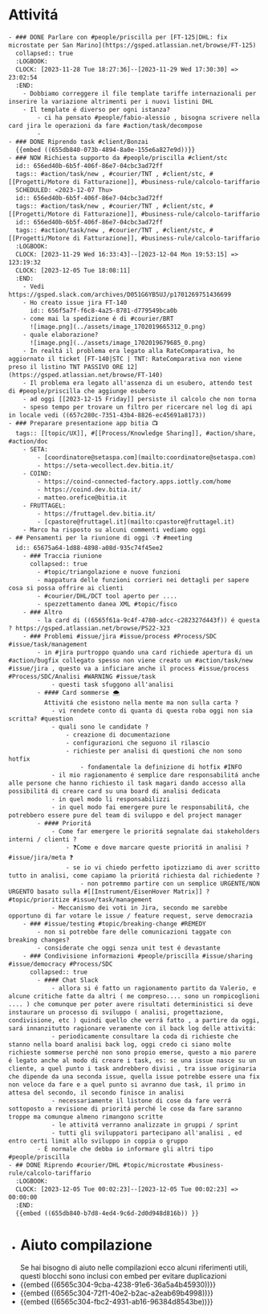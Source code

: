 # Attivitá
	- ### DONE Parlare con #people/priscilla per [FT-125|DHL: fix microstate per San Marino](https://gsped.atlassian.net/browse/FT-125)
	  collapsed:: true
	  :LOGBOOK:
	  CLOCK: [2023-11-28 Tue 18:27:36]--[2023-11-29 Wed 17:30:30] =>  23:02:54
	  :END:
		- Dobbiamo correggere il file template tariffe internazionali per inserire la variazione altrimenti per i nuovi listini DHL
		- Il template é diverso per ogni istanza?
			- ci ha pensato #people/fabio-alessio , bisogna scrivere nella card jira le operazioni da fare #action/task/decompose
			-
	- ### DONE Riprendo task #client/Bonzai 
	  {{embed ((655db840-073b-4894-8a0e-155e6a827e9d))}}
	- ### NOW Richiesta supporto da #people/priscilla #client/stc 
	  id:: 656ed40b-6b5f-406f-86e7-04cbc3ad72ff
	  tags:: #action/task/new , #courier/TNT , #client/stc, #[[Progetti/Motore di Fatturazione]], #business-rule/calcolo-tariffario
	  SCHEDULED: <2023-12-07 Thu>
	  id:: 656ed40b-6b5f-406f-86e7-04cbc3ad72ff
	  tags:: #action/task/new , #courier/TNT , #client/stc, #[[Progetti/Motore di Fatturazione]], #business-rule/calcolo-tariffario
	  id:: 656ed40b-6b5f-406f-86e7-04cbc3ad72ff
	  tags:: #action/task/new , #courier/TNT , #client/stc, #[[Progetti/Motore di Fatturazione]], #business-rule/calcolo-tariffario
	  :LOGBOOK:
	  CLOCK: [2023-11-29 Wed 16:33:43]--[2023-12-04 Mon 19:53:15] =>  123:19:32
	  CLOCK: [2023-12-05 Tue 18:08:11]
	  :END:
		- Vedi https://gsped.slack.com/archives/D051G6YB5UJ/p1701269751436699
		- Ho creato issue jira FT-140
		  id:: 656f5a7f-f6c8-4a25-8781-d779549bca0b
		- come mai la spedizione é di #courier/BRT
		  ![image.png](../assets/image_1702019665312_0.png)
		- quale elaborazione?
		  ![image.png](../assets/image_1702019679685_0.png)
		- In realtá il problema era legato alla RateComparativa, ho aggiornato il ticket [FT-140|STC | TNT: RateComparativa non viene preso il listino TNT PASSIVO ORE 12](https://gsped.atlassian.net/browse/FT-140)
		- Il problema era legato all'assenza di un esubero, attendo test di #people/priscilla che aggiunge esubero
		- ad oggi [[2023-12-15 Friday]] persiste il calcolo che non torna
		- speso tempo per trovare un filtro per ricercare nel log di api in locale vedi ((657c280c-7351-43b4-8826-ec45691a8173))
	- ### Preparare presentazione app bitia 📺️
	  tags:: [[topic/UX]], #[[Process/Knowledge Sharing]], #action/share, #action/doc
		- SETA:
			- [coordinatore@setaspa.com](mailto:coordinatore@setaspa.com)
			- https://seta-wecollect.dev.bitia.it/
		- COIND:
			- https://coind-connected-factory.apps.iottly.com/home
			- https://coind.dev.bitia.it/
			- matteo.orefice@bitia.it
		- FRUTTAGEL:
			- https://fruttagel.dev.bitia.it/
			- [cpastore@fruttagel.it](mailto:cpastore@fruttagel.it)
		- Marco ha risposto su alcuni commenti vediamo oggi
	- ## Pensamenti per la riunione di oggi 💡❓️ #meeting
	  id:: 65675a64-1d88-4898-a08d-935c74f45ee2
		- ### Traccia riunione
		  collapsed:: true
			- #topic/triangolazione e nuove funzioni
			- mappatura delle funzioni corrieri nei dettagli per sapere cosa si possa offrire ai clienti
			- #courier/DHL/DCT tool aperto per ....
			- spezzettamento danea XML #topic/fisco
		- ### Altro
			- la card di ((6565f61a-9c4f-4780-adcc-c282327d443f)) é questa ? https://gsped.atlassian.net/browse/PS22-323
		- ### Problemi #issue/jira #issue/process #Process/SDC #issue/task/management
			- in #jira purtroppo quando una card richiede apertura di un #action/bugfix collegato spesso non viene creato un #action/task/new #issue/jira , questo va a inficiare anche il process #issue/process #Process/SDC/Analisi #WARNING #issue/task
				- questi task sfuggono all'analisi
			- #### Card sommerse 🌨️
			  Attivitá che esistono nella mente ma non sulla carta ?
				- vi rendete conto di quanta di questa roba oggi non sia scritta? #question
				- quali sono le candidate ?
					- creazione di documentazione
					- configurazioni che seguono il rilascio
					- richieste per analisi di questioni che non sono hotfix
						- fondamentale la definizione di hotfix #INFO
				- il mio ragionamento é semplice dare responsabilitá anche alle persone che hanno richiesto il task magari dando accesso alla possibilitá di creare card su una board di analisi dedicata
				- in quel modo li responsabilizzi
				- in quel modo fai emergere pure le responsabilitá, che potrebbero essere pure del team di sviluppo e del project manager
			- #### Prioritá
				- Come far emergere le prioritá segnalate dai stakeholders interni / clienti ?
					- ❓️Come e dove marcare queste prioritá in analisi ? #issue/jira/meta ❓️
					- se io vi chiedo perfetto ipotizziamo di aver scritto tutto in analisi, come capiamo la prioritá richiesta dal richiedente ?
						- non potremmo partire con un semplice URGENTE/NON URGENTO basato sulla #[[Instrument/EisenHover Matrix]] ? #topic/prioritize #issue/task/management
				- Meccanismo dei voti in Jira, secondo me sarebbe opportuno di far votare le issue / feature request, serve democrazia
		- ### #issue/testing #topic/breaking-change #REMEDY
			- non si potrebbe fare delle comunicazioni taggate con breaking changes?
			- considerate che oggi senza unit test é devastante
		- ### Condivisione informazioni #people/priscilla #issue/sharing #issue/democracy #Process/SDC
		  collapsed:: true
			- #### Chat Slack
				- allora si é fatto un ragionamento partito da Valerio, e alcune critiche fatte da altri ( me compreso.... sono un rompicoglioni .... ) che comunque per poter avere risultati deterministici si deve instaurare un processo di sviluppo ( analisi, progettazione, condivisione, etc ) quindi quello che verrá fatto , a partire da oggi, sará innanzitutto ragionare veramente con il back log delle attivitá:
				- periodicamente consultare la coda di richieste che stanno nella board analisi back log, oggi credo ci siano molte richieste sommerse perché non sono propio emerse, questo a mio parere é legato anche al modo di creare i task, es: se una issue nasce su un cliente, a quel punto i task andrebbero divisi , tra issue originaria che dipende da una seconda issue, quella issue potrebbe essere una fix non veloce da fare e a quel punto si avranno due task, il primo in attesa del secondo, il secondo finisce in analisi
				- necessariamente il listone di cose da fare verrá sottoposto a revisione di prioritá perché le cose da fare saranno troppe ma comunque almeno rimangono scritte
				- le attivitá verranno analizzate in gruppi / sprint
				- tutti gli sviluppatori partecipano all'analisi , ed entro certi limit allo sviluppo in coppia o gruppo
			- É normale che debba io informare gli altri tipo #people/priscilla
	- ## DONE Riprendo #courier/DHL #topic/microstate #business-rule/calcolo-tariffario 
	  :LOGBOOK:
	  CLOCK: [2023-12-05 Tue 00:02:23]--[2023-12-05 Tue 00:02:23] =>  00:00:00
	  :END:
	  {{embed ((655db840-b7d8-4ed4-9c6d-2d0d948d816b)) }}
- # Aiuto compilazione
  Se hai bisogno di aiuto nelle compilazioni ecco alcuni riferimenti utili, questi blocchi sono inclusi con embed per evitare duplicazioni
- {{embed ((6565c304-9cba-4238-91e6-36a5a4b45930))}}
- {{embed ((6565c304-72f1-40e2-b2ac-a2eab69b4998))}}
- {{embed ((6565c304-fbc2-4931-ab16-96384d8543be))}}